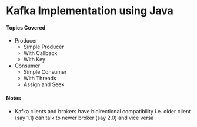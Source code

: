 # Kafka Implementation using Java

#### Topics Covered
* Producer
    * Simple Producer
    * With Callback
    * With Key
* Consumer
    * Simple Consumer
    * With Threads
    * Assign and Seek
 
 
#### Notes
* Kafka clients and brokers have bidirectional compatibility
i.e. older client (say 1.1) can talk to newer broker (say 2.0) and vice versa
